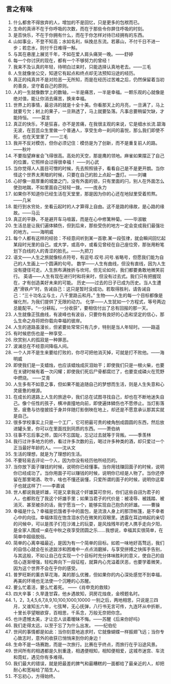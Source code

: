 ## 言之有味

1. 什么都舍不得放弃的人，增加的不是回忆，只是更多的包袱而已。
2. 生命的真谛不在于你呼吸的次数，而在于那些令你屏住呼吸的时刻。
3. 是否快乐，不在于你拥有什么，而在于你怎样对待已经拥有的东西。
4. 山如事业，不登不知高；水如名利，纵挽总东流。若慕山，不付千日不进一步；若恋水，则付千日难得一斛。
5. 与其在悬崖上展览千年，不如在爱人肩头痛哭一晚。——舒婷
6. 每一个你讨厌的现在，都有一个不够努力的曾经！
7. 我来不及认真的年轻，待明白过来时，只能选择认真地老去。——三毛
8. 人生就像坐公交，知道它有起点和终点却无法预知沿途的经历。
9. 真正的纯真并不是对险恶一无所知，而是在经历过苦难之后，仍然保留着当初的善良，坚守着自己的原则。
10. 人的一生就像数学上的数轴，一半是痛苦，一半是幸福。一颗乐观的心就像是绝对值，能让你消去痛苦，换来幸福。
11. 世界上的事情，最忌讳的就是十全十美。你看那天上的月亮，一旦满了，马上就要亏欠；树上的果子，一旦熟透了，马上就要坠落。凡事总要稍留欠缺，才能持恒。            ——莫言
12. 真正的快乐，不是狂喜，亦不是苦痛，在我很主观的来说，它是细水长流.碧海无波，在芸芸众生里做一个普通人，享受生命一刹间的喜悦，那么我们即使不死，也在天堂里了    ——三毛
13. 我并不反对模仿，但你必须记住：模仿是为了创新，而不是重复前人的路。                               ——秋叶
14. 不要指望麻雀会飞得很高。高处的天空，那是鹰的领地。麻雀如果摆正了自己的位置，它照样会过得很幸福！  ——刘心武
15. 当你觉得人人面目可憎的时候，先去照照镜子，看看自己是不是更开朗。当你怪这个世界太黑暗的时候，只要在自己的脸上点起一盏灯。——刘墉
16. 心好像一扇厚重的城堡之门，没有外面的锁，只有里面的闩，别人在外面怎么使劲地踹，不如里面自己轻轻一拨。——庞永力
17. 如果你不知道你已经生活在天堂里，那是因为你的心还在地狱里受着煎熬。——几米
18. 能行到水穷处，坐看云起时的人才算得上自由。这不是路的缘故，是心路的缘故。——马云
19. 真正的平静，不是避开车马喧嚣，而是在心中修篱种菊。——毕淑敏
20. 生活总是让我们遍体鳞伤，但到后来，那些受伤的地方一定会变成我们最强壮的地方。——海明威
21. 每个人都有这样的经验：不经意间听到某一首歌.某一段弦律，就会瞬间回忆起某段时光里的自己。或大学，或高中，或看见曾经在自己座位旁，那张用粉笔划下白线的人的青涩的脸孔。——九把刀
22. 语文——人生之旅就像标点符号，有逗号.叹号.问号.省略号，但愿我们能为自己的人生画上一个圆满的句号。
    数学——人生有曲线，但没有直线，因为人生没有捷径可走。人生旅布满挫折与坎坷，但无论如何，我们都要勇敢地微笑前行。
    英语——人生有现在进行时和将来时，但没有过去式。我们只有把握现在，才有创造美好未来的可能。
    历史——过去的日子已成为历史。当人生遭遇“滑铁卢”时，告诫自己：这只是暂时没成功。若取得胜利，请告诫自己：“三十功名尘与土，八千里路云和月。”
    生物——人生的每一个目标都像是催化剂，为我们提供了无限的动力。
    化学——人生犹如一个方程式，等号两边总能配平。“一分耕耘，一分收获”，要相信付出了总有回报的那一天。
23. 人生就像正弦曲线，有波峰也有波谷，只要你有良好的心态和坚定的信心，那么生命之舟将把你载向幸福的彼岸。
24. 人生的道路虽漫长，但紧要处常常只有几步，特别是当人年轻时。——路遥
25. 有时候悲伤也是一种享受...
26. 欣赏别人的孤寂是一种罪恶。
27. 波澜总在不经意间降临人间。
28. 一个人并不是生来要给打败的，你尽可把他消灭掉，可就是打不败他。——海明威
29. 即使我们是一支蜡烛，也应该蜡烛成灰泪始干；即使我们只是一根火柴，也要在关键时候有着一次闪耀；即使我们死后尸骨都腐烂了，也要变成磷火在荒野中燃烧。 ——艾青
30. 人生多有不如意之事，但如果不能追随自己的梦想而生活，则是人生失意和心灵疲惫的根源。
31. 在成长的道路上人生的旅途中，我们总在试图寻找自己，却也在不断地迷失自己。像个任性的孩子，横冲直撞地向前，即使遍体鳞伤也不愿停止。当灯影落至，疲惫与彷徨披挂于身并伴随灯影倒映在地上，却还是不愿意承认那其实就是自己。
32. 很多学校事实上只是一个工厂，它可把最可贵的棱角刨成圆圆的东西，然后放进罐头里，你可以在里面找到同质的东西。——萧伯纳
33. 往事不忘后事之师，国兴不忘国耻，忘记过去就等于背叛。——季羡林
34. 我行过许多地方的桥，看过许多次数的云，喝过许多种类的酒，却只爱过一个正当最好年龄的人。——沈从文
35. 生活的理想，就是为了理想的生活。
36. 不要轻易去评论一个人，因为你没有经历他所经历的。
37. 当你放下面子赚钱的时候，说明你已经懂事。当你用钱赚回面子的时候，说明你已经成功了。当你用面子可以赚钱的时候，说明你已经是人物了。当你还停留在那里喝酒、吹牛，啥也不懂还装懂，只爱所谓的面子的时候，说明你这辈子也就这样了! ——李嘉诚
38. 世人都说我是奸雄，可是又拿我这个奸雄莫可奈何，你们这些自诩为君子的人，也都败在了我这个奸雄手里；如果当君子的代价是：被凌辱、被践踏、被消灭、甚至被杀的话，我宁愿当一个，能够实现自己抱负的奸雄。——曹操
39. 幸福是什么？幸福是饥饿者手中的面包，是流浪人身上的那顶帐篷，是不幸者心中的向往。幸福体现在饱含泪水仍在微笑的双眼里。透露在耳边响起的亲切的问候中，可以是孩子们在沙滩上的玩耍，是风烛残年的老人携手走向夕阳，是全家人围成一桌在中秋之夜享受团圆之乐……我想说，幸福其实很简单，在简单中超级脱俗。
40. 简单的心离幸福最近，是因为有一个简单的目标。如若一味地好高骛远，我们的自信心就会在长途跋涉和困难中一点点消磨掉，与享受拼搏之快挥手告别，与其这般，不如让自己在实现一个个目标时充分体味胜利的意义，使自己的自信心逐渐增强，轻松奔向下一段征程，就算内心充溢着厌恶，也要学着微笑，因为这个世界不会在乎你的感受。
41. 普罗旺斯的薰衣草花海，美的那么优雅，但如果你的内心深处感觉不到幸福，再美的环境也无法使一个沉睡的心苏醒。
42. 要么忙着活，要么忙着死。           ——《肖申克的救赎》
43. 四大辛事：久旱逢甘霖，他乡遇故知，洞房花烛夜，金榜题名时。
44. 1，2，3,4,5,6,7,8,9,10,100,1000,10000
    一别之后，两地相思，只说是三四月，又谁知五六年，七弦琴，无心抚弹，八行书无言可传，九连环从中折断，十里长亭望眼欲穿，百相思，千系念，万般无奈把你念。
45. 也许遗憾太美，才让恋人谈着暧昧不悔。——苏醒《后来你好吗》
46. 我们走得太远，以至于忘了为什么出发。         ——纪伯伦
47. 世间的事情都是如此：当你刻意地追求时，它就像蝴蝶一样振翅飞远；当你专心致志时，意外的收获已悄悄来到你的身边！
48. 生命不是一场赛跑，而是一次旅行。比赛在乎终点，而旅行在乎沿途风景。
49. 世间所有的相遇都是久别重逢，相遇便相知，相知便相爱，这城市迷宫、车流和霓虹，遇见你有多难得。
50. 我们最大的错误，就是把最差的脾气和最糟糕的一面都给了最亲近的人，却把耐心和宽裕给了陌生人。
51. 不忘初心，方得始终。
